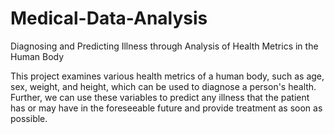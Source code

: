 # Medical-Data-Analysis
Diagnosing and Predicting Illness through Analysis of Health Metrics in the Human Body

This project examines various health metrics of a human body, such as age, sex, weight, and height, which can be used to diagnose a person's health. Further, we can use these variables to predict any illness that the patient has or may have in the foreseeable future and provide treatment as soon as possible.
